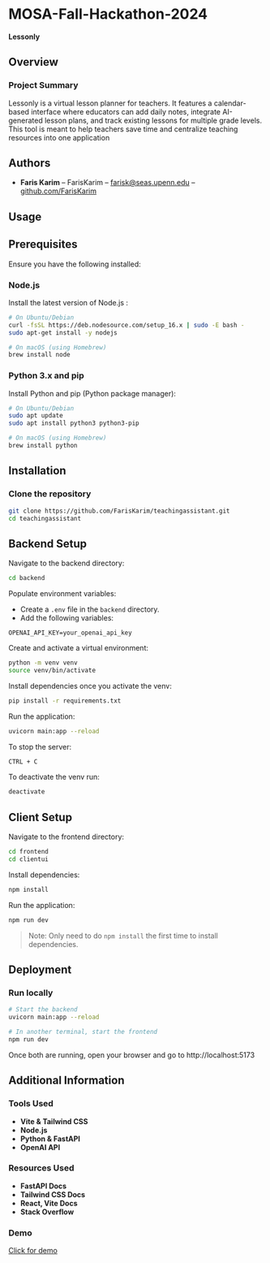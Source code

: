 # MOSA-Fall-Hackathon-2024

**Lessonly**

## Overview
### Project Summary
Lessonly is a virtual lesson planner for teachers. It features a calendar-based interface where educators can add daily notes, integrate AI-generated lesson plans, and track existing lessons for multiple grade levels. This tool is meant to help teachers save time and centralize teaching resources into one application

## Authors
- **Faris Karim** – FarisKarim – farisk@seas.upenn.edu – [github.com/FarisKarim](https://github.com/FarisKarim) 

## Usage

## Prerequisites
Ensure you have the following installed:

### Node.js
Install the latest version of Node.js :
```bash
# On Ubuntu/Debian
curl -fsSL https://deb.nodesource.com/setup_16.x | sudo -E bash -
sudo apt-get install -y nodejs

# On macOS (using Homebrew)
brew install node
```

### Python 3.x and pip

Install Python and pip (Python package manager):
```bash
# On Ubuntu/Debian
sudo apt update
sudo apt install python3 python3-pip

# On macOS (using Homebrew)
brew install python
```


## Installation

### Clone the repository

```bash
git clone https://github.com/FarisKarim/teachingassistant.git
cd teachingassistant
```

## Backend Setup

Navigate to the backend directory:

```bash
cd backend
```
Populate environment variables:
   - Create a `.env` file in the `backend` directory.
   - Add the following variables:
   ```env
   OPENAI_API_KEY=your_openai_api_key
   ```

Create and activate a virtual environment:

```bash
python -m venv venv
source venv/bin/activate 
```
Install dependencies once you activate the venv:

```bash
pip install -r requirements.txt
```

Run the application:

```bash
uvicorn main:app --reload
```

To stop the server:

```bash
CTRL + C
```

To deactivate the venv run:

```bash
deactivate
```

## Client Setup

Navigate to the frontend directory:

```bash
cd frontend
cd clientui
```

Install dependencies:

```bash
npm install
```

Run the application:

```bash
npm run dev
```

> Note: Only need to do `npm install` the first time to install dependencies.

## Deployment

### Run locally

```bash
# Start the backend
uvicorn main:app --reload

# In another terminal, start the frontend
npm run dev
```

Once both are running, open your browser and go to http://localhost:5173

## Additional Information

### Tools Used
- **Vite & Tailwind CSS** 
- **Node.js** 
- **Python & FastAPI** 
- **OpenAI API**

### Resources Used
- **FastAPI Docs**
- **Tailwind CSS Docs** 
- **React, Vite Docs**
- **Stack Overflow**

### Demo
[Click for demo](https://www.youtube.com/watch?v=sC39M-jgqfc)
